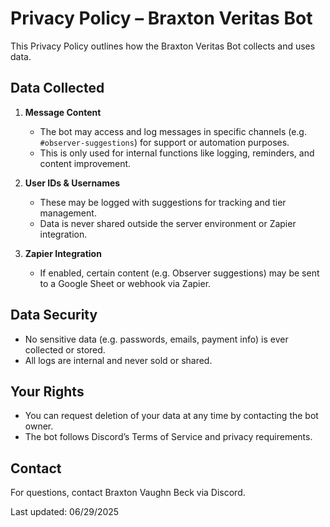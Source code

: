 # Privacy Policy – Braxton Veritas Bot

This Privacy Policy outlines how the Braxton Veritas Bot collects and uses data.

## Data Collected

1. **Message Content**
   - The bot may access and log messages in specific channels (e.g. `#observer-suggestions`) for support or automation purposes.
   - This is only used for internal functions like logging, reminders, and content improvement.

2. **User IDs & Usernames**
   - These may be logged with suggestions for tracking and tier management.
   - Data is never shared outside the server environment or Zapier integration.

3. **Zapier Integration**
   - If enabled, certain content (e.g. Observer suggestions) may be sent to a Google Sheet or webhook via Zapier.

## Data Security

- No sensitive data (e.g. passwords, emails, payment info) is ever collected or stored.
- All logs are internal and never sold or shared.

## Your Rights

- You can request deletion of your data at any time by contacting the bot owner.
- The bot follows Discord’s Terms of Service and privacy requirements.

## Contact

For questions, contact Braxton Vaughn Beck via Discord.

Last updated: 06/29/2025

